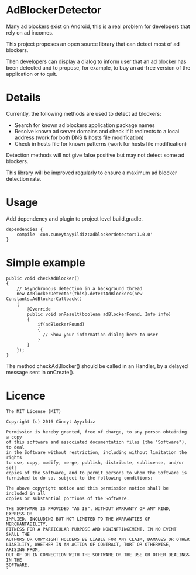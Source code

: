 # AdBlockerDetector

Many ad blockers exist on Android, this is a real problem for developers that rely on ad incomes.

This project proposes an open source library that can detect most of ad blockers.

Then developers can display a dialog to inform user that an ad blocker has been detected and to propose, for example, to buy an ad-free version of the application or to quit.

# Details
Currently, the following methods are used to detect ad blockers:
  * Search for known ad blockers application package names
  * Resolve known ad server domains and check if it redirects to a local address (work for both DNS & hosts file modification)
  * Check in hosts file for known patterns (work for hosts file modification)

Detection methods will not give false positive but may not detect some ad blockers.

This library will be improved regularly to ensure a maximum ad blocker detection rate.

# Usage
Add dependency and plugin to project level build.gradle.
```
dependencies {
    compile 'com.cuneytayyildiz:adblockerdetector:1.0.0'
}
```

# Simple example
```
public void checkAdBlocker()
{
    // Asynchronous detection in a background thread
    new AdBlockerDetector(this).detectAdBlockers(new Constants.AdBlockerCallback()
    {
        @Override
        public void onResult(boolean adBlockerFound, Info info)
        {
            if(adBlockerFound)
            {
              // Show your information dialog here to user
            }
        }   
    });
}
```
The method checkAdBlocker() should be called in an Handler, by a delayed message sent in onCreate().

# Licence
```
The MIT License (MIT)

Copyright (c) 2016 Cüneyt Ayyıldız

Permission is hereby granted, free of charge, to any person obtaining a copy
of this software and associated documentation files (the "Software"), to deal
in the Software without restriction, including without limitation the rights
to use, copy, modify, merge, publish, distribute, sublicense, and/or sell
copies of the Software, and to permit persons to whom the Software is
furnished to do so, subject to the following conditions:

The above copyright notice and this permission notice shall be included in all
copies or substantial portions of the Software.

THE SOFTWARE IS PROVIDED "AS IS", WITHOUT WARRANTY OF ANY KIND, EXPRESS OR
IMPLIED, INCLUDING BUT NOT LIMITED TO THE WARRANTIES OF MERCHANTABILITY,
FITNESS FOR A PARTICULAR PURPOSE AND NONINFRINGEMENT. IN NO EVENT SHALL THE
AUTHORS OR COPYRIGHT HOLDERS BE LIABLE FOR ANY CLAIM, DAMAGES OR OTHER
LIABILITY, WHETHER IN AN ACTION OF CONTRACT, TORT OR OTHERWISE, ARISING FROM,
OUT OF OR IN CONNECTION WITH THE SOFTWARE OR THE USE OR OTHER DEALINGS IN THE
SOFTWARE.
`
